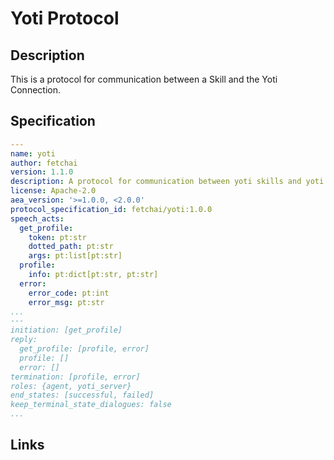 # Yoti Protocol

## Description

This is a protocol for communication between a Skill and the Yoti Connection.

## Specification

```yaml
---
name: yoti
author: fetchai
version: 1.1.0
description: A protocol for communication between yoti skills and yoti connection.
license: Apache-2.0
aea_version: '>=1.0.0, <2.0.0'
protocol_specification_id: fetchai/yoti:1.0.0
speech_acts:
  get_profile:
    token: pt:str
    dotted_path: pt:str
    args: pt:list[pt:str]
  profile:
    info: pt:dict[pt:str, pt:str]
  error:
    error_code: pt:int
    error_msg: pt:str
...
---
initiation: [get_profile]
reply:
  get_profile: [profile, error]
  profile: []
  error: []
termination: [profile, error]
roles: {agent, yoti_server}
end_states: [successful, failed]
keep_terminal_state_dialogues: false
...
```

## Links
